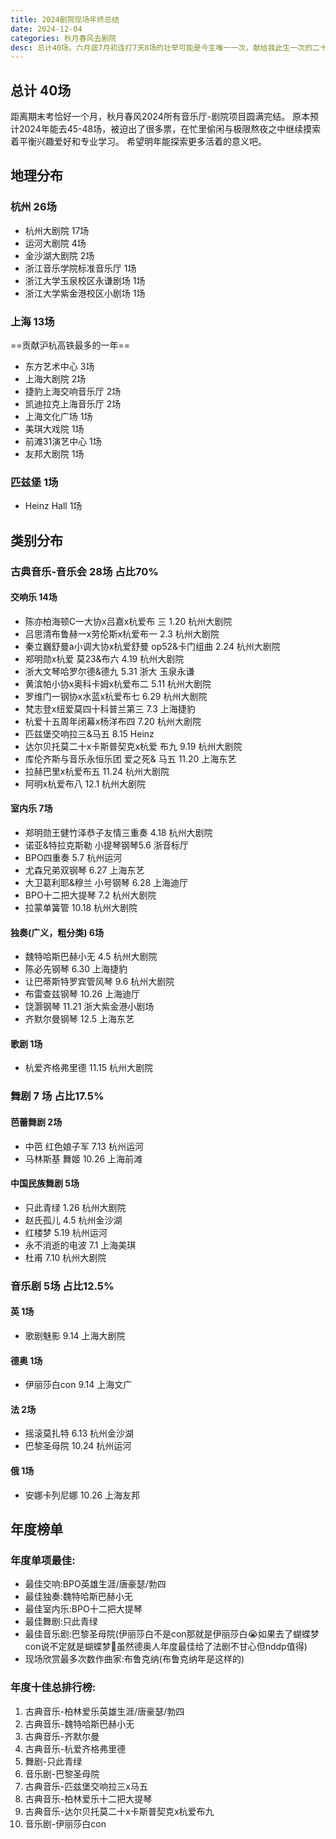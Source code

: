 ```yaml
---
title: 2024剧院现场年终总结
date: 2024-12-04
categories: 秋月春风去剧院
desc: 总计40场。六月底7月初连打7天8场的壮举可能是今生唯一一次，献给我此生一次的二十岁夏天。
---
```


## 总计 40场
距离期末考恰好一个月，秋月春风2024所有音乐厅-剧院项目圆满完结。
原本预计2024年能去45-48场，被迫出了很多票，在忙里偷闲与极限熬夜之中继续摸索着平衡兴趣爱好和专业学习。
希望明年能探索更多活着的意义吧。

## 地理分布
### 杭州 26场
- 杭州大剧院 17场
- 运河大剧院 4场
- 金沙湖大剧院 2场
- 浙江音乐学院标准音乐厅 1场
- 浙江大学玉泉校区永谦剧场 1场
- 浙江大学紫金港校区小剧场 1场
### 上海 13场
==贡献沪杭高铁最多的一年==
- 东方艺术中心 3场
- 上海大剧院 2场
- 捷豹上海交响音乐厅 2场
- 凯迪拉克上海音乐厅 2场
- 上海文化广场 1场
- 美琪大戏院 1场
- 前滩31演艺中心 1场
- 友邦大剧院 1场
### 匹兹堡 1场
- Heinz Hall 1场

## 类别分布

### 古典音乐-音乐会 28场 占比70%
#### 交响乐 14场
- 陈亦柏海顿C一大协x吕嘉x杭爱布
三 1.20 杭州大剧院
- 吕思清布鲁赫一x劳伦斯x杭爱布一
2.3 杭州大剧院
- 秦立巍舒曼a小调大协x杭爱舒曼 op52&卡门组曲 2.24 杭州大剧院
- 郑明勋x杭爱 莫23&布六 4.19
杭州大剧院
- 浙大文琴哈罗尔德&德九 5.31 浙大
玉泉永谦
- 黄滨帕小协x奥科卡姆x杭爱布二 5.11 杭州大剧院
- 罗维门一钢协x水蓝x杭爱布七 6.29
杭州大剧院
- 梵志登x纽爱莫四十科普兰第三 7.3 上海捷豹
- 杭爱十五周年闭幕x杨洋布四 7.20
杭州大剧院
- 匹兹堡交响拉三&马五 8.15 Heinz
- 达尔贝托莫二十x卡斯普契克x杭爱
布九 9.19 杭州大剧院
- 库伦齐斯与音乐永恒乐团 爱之死&
马五 11.20 上海东艺
- 拉赫巴里x杭爱布五 11.24 
杭州大剧院
- 阿明x杭爱布八 12.1 杭州大剧院
#### 室内乐 7场
- 郑明勋王健竹泽恭子友情三重奏 
4.18 杭州大剧院
- 诺亚&特拉克斯勒 小提琴钢琴5.6 
浙音标厅
- BPO四重奏 5.7 杭州运河
- 尤森兄弟双钢琴 6.27 上海东艺
- 大卫葛利耶&穆兰 小号钢琴 6.28 
上海迪厅
- BPO十二把大提琴 7.2 杭州大剧院
- 拉蒙单簧管 10.18 杭州大剧院
#### 独奏(广义，粗分类) 6场
- 魏特哈斯巴赫小无 4.5 杭州大剧院
- 陈必先钢琴 6.30 上海捷豹
- 让巴蒂斯特罗宾管风琴 9.6 
杭州大剧院
- 布雷查兹钢琴 10.26 上海迪厅
- 饶灏钢琴 11.21 浙大紫金港小剧场
- 齐默尔曼钢琴 12.5 上海东艺
#### 歌剧 1场
- 杭爱齐格弗里德 11.15 杭州大剧院

### 舞剧 7 场 占比17.5%
#### 芭蕾舞剧 2场
- 中芭 红色娘子军 7.13 杭州运河
- 马林斯基 舞姬 10.26 上海前滩      
#### 中国民族舞剧 5场
- 只此青绿 1.26 杭州大剧院
- 赵氏孤儿 4.5 杭州金沙湖
- 红楼梦 5.19 杭州运河
- 永不消逝的电波 7.1 上海美琪
- 杜甫 7.10 杭州大剧院 

### 音乐剧 5场 占比12.5%
#### 英 1场 
- 歌剧魅影 9.14 上海大剧院
#### 德奥 1场
- 伊丽莎白con 9.14 上海文广
#### 法 2场
- 摇滚莫扎特 6.13 杭州金沙湖
- 巴黎圣母院 10.24 杭州运河
#### 俄 1场
- 安娜卡列尼娜 10.26 上海友邦

## 年度榜单
### 年度单项最佳:
- 最佳交响:BPO英雄生涯/唐豪瑟/勃四
- 最佳独奏:魏特哈斯巴赫小无
- 最佳室内乐:BPO十二把大提琴
- 最佳舞剧:只此青绿
- 最佳音乐剧:巴黎圣母院(伊丽莎白不是con那就是伊丽莎白😭如果去了蝴蝶梦con说不定就是蝴蝶梦🙏虽然德奥人年度最佳给了法剧不甘心但nddp值得)
- 现场欣赏最多次数作曲家:布鲁克纳(布鲁克纳年是这样的)

### 年度十佳总排行榜:
1. 古典音乐-柏林爱乐英雄生涯/唐豪瑟/勃四
2. 古典音乐-魏特哈斯巴赫小无
3. 古典音乐-齐默尔曼
4. 古典音乐-杭爱齐格弗里德
5. 舞剧-只此青绿
6. 音乐剧-巴黎圣母院
7. 古典音乐-匹兹堡交响拉三x马五
8. 古典音乐-柏林爱乐十二把大提琴
9. 古典音乐-达尔贝托莫二十x卡斯普契克x杭爱布九
10. 音乐剧-伊丽莎白con